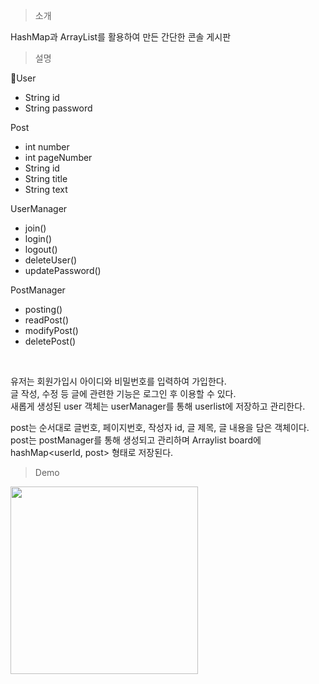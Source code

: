 > 소개

HashMap과 ArrayList를 활용하여 만든 간단한 콘솔 게시판

> 설명

User
- String id
- String password

Post
- int number
- int pageNumber
- String id
- String title
- String text

UserManager
- join()
- login()
- logout()
- deleteUser()
- updatePassword()

PostManager
- posting()
- readPost()
- modifyPost()
- deletePost()

<br>

유저는 회원가입시 아이디와 비밀번호를 입력하여 가입한다.<br>
글 작성, 수정 등 글에 관련한 기능은 로그인 후 이용할 수 있다.<br>
새롭게 생성된 user 객체는 userManager를 통해 userlist에 저장하고 관리한다.<br>

post는 순서대로 글번호, 페이지번호, 작성자 id, 글 제목, 글 내용을 담은 객체이다.<br>
post는 postManager를 통해 생성되고 관리하며 Arraylist board에 hashMap<userId, post> 형태로 저장된다.<br>

>Demo

<img src = "https://github.com/ryuuki98/board/blob/master/board/images/demo.gif" width = 300>
